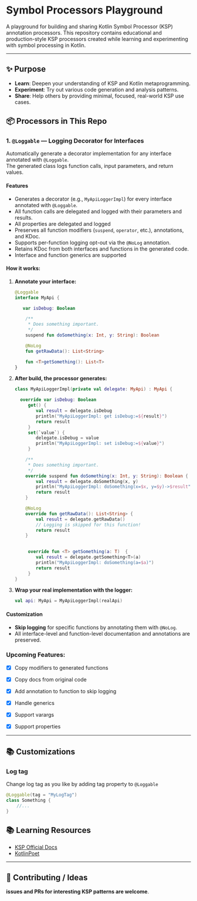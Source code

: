 # Symbol Processors Playground


A playground for building and sharing Kotlin Symbol Processor (KSP) annotation processors.
This repository contains educational and production-style KSP processors created while learning and experimenting with symbol processing in Kotlin.

---

## ✨ Purpose

- **Learn**: Deepen your understanding of KSP and Kotlin metaprogramming.
- **Experiment**: Try out various code generation and analysis patterns.
- **Share**: Help others by providing minimal, focused, real-world KSP use cases.


## 📦 Processors in This Repo

### 1. `@Loggable` — Logging Decorator for Interfaces

Automatically generate a decorator implementation for any interface annotated with `@Loggable`.  
The generated class logs function calls, input parameters, and return values.

#### **Features**

- Generates a decorator (e.g., `MyApiLoggerImpl`) for every interface annotated with `@Loggable`.
- All function calls are delegated and logged with their parameters and results.
- All properties are delegated and logged
- Preserves all function modifiers (`suspend`, `operator`, etc.), annotations, and KDoc.
- Supports per-function logging opt-out via the `@NoLog` annotation.
- Retains KDoc from both interfaces and functions in the generated code.
- Interface and function generics are supported


#### **How it works:**

1. **Annotate your interface:**

    ```kotlin
    @Loggable
    interface MyApi {
   
       var isDebug: Boolean
   
        /**
         * Does something important.
         */
        suspend fun doSomething(x: Int, y: String): Boolean

        @NoLog
        fun getRawData(): List<String>
   
        fun <T>getSomething(): List<T>
    }
    ```

2. **After build, the processor generates:**

    ```kotlin
    class MyApiLoggerImpl(private val delegate: MyApi) : MyApi {

      override var isDebug: Boolean
         get() {
            val result = delegate.isDebug
            println("MyApiLoggerImpl: get isDebug:=${result}")
            return result
         }
         set(`value`) {
            delegate.isDebug = value
            println("MyApiLoggerImpl: set isDebug:=${value}")
         }
   
        /**
         * Does something important.
         */
        override suspend fun doSomething(x: Int, y: String): Boolean {
            val result = delegate.doSomething(x, y)
            println("MyApiLoggerImpl: doSomething(x=$x, y=$y)->$result")
            return result
        }

        @NoLog
        override fun getRawData(): List<String> {
            val result = delegate.getRawData()
            // Logging is skipped for this function!
            return result
        }
   
        
         override fun <T> getSomething(a: T)  {
            val result = delegate.getSomething<T>(a)
            println("MyApiLoggerImpl: doSomething(a=$a)")
            return result
         }
    }
    ```

3. **Wrap your real implementation with the logger:**

    ```kotlin
    val api: MyApi = MyApiLoggerImpl(realApi)
    ```


#### **Customization**

- **Skip logging** for specific functions by annotating them with `@NoLog`.
- All interface-level and function-level documentation and annotations are preserved.


### Upcoming Features:
- [X] Copy modifiers to generated functions
- [X] Copy docs from original code
- [X] Add annotation to function to skip logging
- [X] Handle generics
- [X] Support varargs
- [X] Support properties


---

## 📚 **Customizations**

### Log tag
Change log tag as you like by adding tag property to `@Loggable`
```kotlin
@Loggable(tag = "MyLogTag")
class Something {
    //...
}

```

## 📚 **Learning Resources**

- [KSP Official Docs](https://kotlinlang.org/docs/ksp-overview.html#symbolprocessorprovider-the-entry-point)
- [KotlinPoet](https://square.github.io/kotlinpoet/)

---

## 🤝 **Contributing / Ideas**

**issues and PRs for interesting KSP patterns are welcome**.
